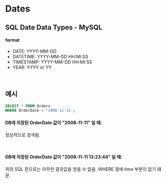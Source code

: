 # Dates

## SQL Date Data Types - MySQL

#### format

- DATE: YYYY-MM-DD
- DATETIME: YYYY-MM-DD HH:MI:SS
- TIMESTAMP: YYYY-MM-DD HH:MI:SS
- YEAR: YYYY or YY

<br>

## 예시

```sql
SELECT * FROM Orders
WHERE OrderDate = '2008-11-11';
```

#### DB에 저장된 OrderDate 값이 "2008-11-11" 일 때:
정상적으로 검색됨.

<br>

#### DB에 저장된 OrderDate 값이 "2008-11-11 13:23:44" 일 때:
위의 SQL 문으로는 아무런 결괏값을 얻을 수 없음. WHERE 절에 time 부분이 없기 떄문.